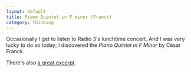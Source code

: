 ```yaml
---
layout: default
title: Piano Quintet in F minor (Franck)
category: thinking
---
```


Occasionally I get to listen to Radio 3's lunchtime concert. And I was very lucky to do so today; I discovered the _Piano Quintet in F Minor_ by César Franck.

There's also [a great excerpt](http://www.pristineclassical.com/LargeWorks/Chamber/PACM023.php).
